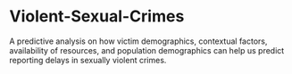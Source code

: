 # Violent-Sexual-Crimes
A predictive analysis on how victim demographics, contextual factors, availability of resources, and population demographics can help us predict reporting delays in sexually violent crimes. 
